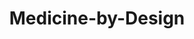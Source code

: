 ---
title: Medicine-by-Design
description: The manipulation of metabolic pathways to optimize gene expression
long_desc:
  Our industry-connected research program on pharmaceutical product development is advancing a concept that we dub ‘medicine-by-design’, a fast and low-cost methodology to advance a drug molecule from concept to formulated product. The de novo design of a pharmaceutical product for a particular disease commences with computational analyses of protein-protein and gene-gene interactions associated with that disease in order to identify a promising target and a natural product that can bind to it. The molecule is subsequently synthesized in a microbial chassis through the application of metabolic and enzyme engineering. It is then suitably formulated to ensure controlled release at the intended site of action, and we have established a pipeline that facilitates rapid identification, synthesis and testing of formulations. We work closely with an industrial partner, InMed Pharmaceuticals. We have already demonstrated the feasibility of our approach through our work on the development of a ‘smart’ contact lens for treating glaucoma and a printable bandage for healing damaged skin in patients suffering from Epidermolysis Bullosa Simplex (EBS). Both projects have led to patent filings and have been advanced to pre-clinical testing.
modal_image: /img/research/medicine_design.jpg
front_image: /img/research/medicine_design.jpg
---